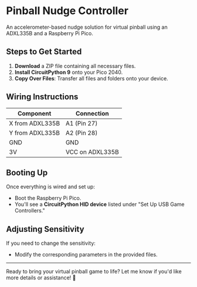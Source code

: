 # Pinball Nudge Controller

An accelerometer-based nudge solution for virtual pinball using an ADXL335B and a Raspberry Pi Pico.

## Steps to Get Started

1. **Download** a ZIP file containing all necessary files.
2. **Install CircuitPython 9** onto your Pico 2040.
3. **Copy Over Files**: Transfer all files and folders onto your device.

## Wiring Instructions

| Component      | Connection      |
|----------------|-----------------|
| X from ADXL335B | A1 (Pin 27)     |
| Y from ADXL335B | A2 (Pin 28)     |
| GND            | GND             |
| 3V             | VCC on ADXL335B |

## Booting Up

Once everything is wired and set up:
- Boot the Raspberry Pi Pico.
- You'll see a **CircuitPython HID device** listed under "Set Up USB Game Controllers."

## Adjusting Sensitivity

If you need to change the sensitivity:
- Modify the corresponding parameters in the provided files.

---

Ready to bring your virtual pinball game to life? Let me know if you'd like more details or assistance! 🚀
